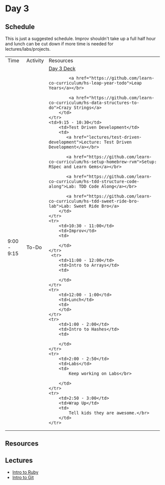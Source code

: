 # Day 3

## Schedule

This is just a suggested schedule. Improv shouldn't take up a full half hour and lunch can be cut down if more time is needed for lectures/labs/projects.

<table>
    <tr>
        <td>Time</td>
        <td>Activity</td>
        <td>Resources</td>
    </tr>
    <tr>
        <td>9:00 - 9:15</td>
        <td>To-Do</td>
        <td>
            <a href="https://docs.google.com/presentation/d/1XFklyQuHRVgEgERYsHcyhIniOL3kewq6-Ajjp5HiPt4/edit#slide=id.p">Day 3 Deck</a></br>

            <a href="https://github.com/learn-co-curriculum/hs-leap-year-todo">Leap Years</a></br>

            <a href="https://github.com/learn-co-curriculum/hs-data-structures-to-do">Crazy Strings</a>
        </td>
    </tr>
    <td>9:15 - 10:30</td>
        <td>Test Driven Development</td>
        <td>
           <a href="lectures/test-driven-development">Lecture: Test Driven Development</a></br>
           
           <a href="https://github.com/learn-co-curriculum/hs-setup-homebrew-rvm">Setup: RSpec and Learn Gems</a></br>

           <a href="https://github.com/learn-co-curriculum/hs-tdd-structure-code-along">Lab: TDD Code Along</a></br>
           
           <a href="https://github.com/learn-co-curriculum/hs-tdd-sweet-ride-bro-lab">Lab: Sweet Ride Bro</a>
        </td>
    </tr>
    <tr>
        <td>10:30 - 11:00</td>
        <td>Improv</td>
        <td>

        </td>
    </tr>
     <tr>
        <td>11:00 - 12:00</td>
        <td>Intro to Arrays</td>
        <td>

        </td>
    </tr>
    <tr>
        <td>12:00 - 1:00</td>
        <td>Lunch</td>
        <td>
        </td>
    </tr>
    <tr>
        <td>1:00 - 2:00</td>
        <td>Intro to Hashes</td>
        <td>
           
        </td>
    </tr>
    <tr>
        <td>2:00 - 2:50</td>
        <td>Labs</td>
        <td>
            Keep working on Labs</br>

        </td>
    </tr>
    <tr>
        <td>2:50 - 3:00</td>
        <td>Wrap Up</td>
        <td>
            Tell kids they are awesome.</br>
        </td>
    </tr>
</table>


## Resources


## Lectures

- [Intro to Ruby](lectures/ruby-methods)
- [Intro to Git](lectures/intro-to-git)